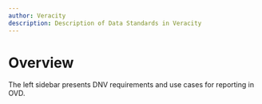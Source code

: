 ```yaml
---
author: Veracity
description: Description of Data Standards in Veracity
---
```


# Overview

The left sidebar presents DNV requirements and use cases for reporting in OVD.